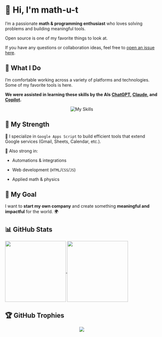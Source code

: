 # 👋 Hi, I'm **math-u-t**  

I’m a passionate **math & programming enthusiast** who loves solving problems and building meaningful tools.  

Open source is one of my favorite things to look at.

If you have any questions or collaboration ideas, feel free to [open an issue here](https://github.com/math-u-t/math-u-t/issues/1).  

## 🧠 What I Do  

I’m comfortable working across a variety of platforms and technologies. Some of my favorite tools is here.

**We were assisted in learning these skills by the AIs [ChatGPT](https://chatgpt.com), [Claude](https://claude.ai), and [Copilot](copilot.microsoft.com/).**

<p align="center">
  <img src="https://skillicons.dev/icons?i=arduino,css,discord,firebase,gcp,github,gmail,instagram,html,ai,js,latex,linux,md,mint,notion,powershell,py,tailwind,threejs,twitter,vscode&perline=9" alt="My Skills">
</p>

## 🔧 My Strength  

🧩 I specialize in `Google Apps Script` to build efficient tools that extend Google services (Gmail, Sheets, Calendar, etc.).  

🧮 Also strong in:

- Automations & integrations

- Web development (`HTML`/`CSS`/`JS`)

- Applied math & physics  

## 🎯 My Goal  

I want to **start my own company** and create something **meaningful and impactful** for the world. 🌍  

## 📊 GitHub Stats  

<a href="https://github.com/anuraghazra/github-readme-stats">
  <picture>
    <source srcset="https://github-readme-stats.vercel.app/api?username=math-u-t&show_icons=true&theme=dark" media="(prefers-color-scheme: dark)">
    <source srcset="https://github-readme-stats.vercel.app/api?username=math-u-t&show_icons=true" media="(prefers-color-scheme: light), (prefers-color-scheme: no-preference)">
    <img height=200 align="center" src="https://github-readme-stats.vercel.app/api?username=math-u-t&show_icons=true">
  </picture>
</a>

<a href="https://github.com/anuraghazra/github-readme-stats">
  <picture>
    <img height=200 align="center" src="https://github-readme-stats.vercel.app/api/top-langs?username=math-u-t&layout=compact&langs_count=8&card_width=320">
  </picture>
</a>

## 🏆 GitHub Trophies  

<p align="center">
  <a href="https://github.com/ryo-ma/github-profile-trophy">
    <img align="center" src="https://github-profile-trophy.vercel.app/?username=math-u-t">
  </a>
</p>
